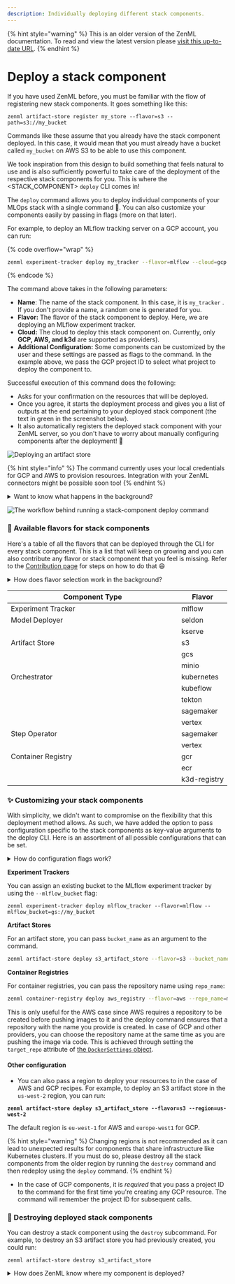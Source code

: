 ```yaml
---
description: Individually deploying different stack components.
---
```


{% hint style="warning" %}
This is an older version of the ZenML documentation. To read and view the latest version please [visit this up-to-date URL](https://docs.zenml.io).
{% endhint %}


# Deploy a stack component

If you have used ZenML before, you must be familiar with the flow of registering new stack components. It goes something like this:

```
zenml artifact-store register my_store --flavor=s3 --path=s3://my_bucket
```

Commands like these assume that you already have the stack component deployed. In this case, it would mean that you must already have a bucket called `my_bucket` on AWS S3 to be able to use this component.

We took inspiration from this design to build something that feels natural to use and is also sufficiently powerful to take care of the deployment of the respective stack components for you. This is where the \<STACK\_COMPONENT> `deploy` CLI comes in!

The `deploy` command allows you to deploy individual components of your MLOps stack with a single command 🚀. You can also customize your components easily by passing in flags (more on that later).

For example, to deploy an MLflow tracking server on a GCP account, you can run:

{% code overflow="wrap" %}
```bash
zenml experiment-tracker deploy my_tracker --flavor=mlflow --cloud=gcp --project_id="zenml"
```
{% endcode %}

The command above takes in the following parameters:

* **Name**: The name of the stack component. In this case, it is `my_tracker` . If you don't provide a name, a random one is generated for you.
* **Flavor:** The flavor of the stack component to deploy. Here, we are deploying an MLflow experiment tracker.
* **Cloud:** The cloud to deploy this stack component on. Currently, only **GCP, AWS, and k3d** are supported as providers).
* **Additional Configuration:** Some components can be customized by the user and these settings are passed as flags to the command. In the example above, we pass the GCP project ID to select what project to deploy the component to.

Successful execution of this command does the following:

* Asks for your confirmation on the resources that will be deployed.
* Once you agree, it starts the deployment process and gives you a list of outputs at the end pertaining to your deployed stack component (the text in green in the screenshot below).
* It also automatically registers the deployed stack component with your ZenML server, so you don't have to worry about manually configuring components after the deployment! 🤩

![Deploying an artifact store](../../../.gitbook/assets/artifact\_store\_deploy.png)

{% hint style="info" %}
The command currently uses your local credentials for GCP and AWS to provision resources. Integration with your ZenML connectors might be possible soon too!
{% endhint %}

<details>

<summary>Want to know what happens in the background?</summary>

The stack component deploy CLI is powered by ZenML's [Stack Recipes](https://github.com/zenml-io/mlops-stacks) in the background, more specifically the [new modular recipes](https://github.com/zenml-io/mlops-stacks/releases/tag/0.6.0). These allow you to configure and deploy select stack components as opposed to deploying the full stack, as with the legacy stack recipes.

Using the values you pass for the cloud, the CLI picks up the right modular recipe to use (one of AWS, GCP, or k3d) and then deploys that recipe with the specific stack component enabled.

The recipe files live in the Global Config directory under the `deployed_stack_components` directory.

</details>

![The workflow behind running a stack-component deploy command](../../../.gitbook/assets/zenml\_stack-component\_deploy.png)

### 🍨 Available flavors for stack components

Here's a table of all the flavors that can be deployed through the CLI for every stack component. This is a list that will keep on growing and you can also contribute any flavor or stack component that you feel is missing. Refer to the [Contribution page](contribute-flavors-or-components.md) for steps on how to do that :smile:

<details>

<summary>How does flavor selection work in the background?</summary>

Whenever you pass in a flavor to any stack-component deploy function, the combination of these two parameters is used to construct a variable name in the following format:

```
enable_<STACK_COMPONENT>_<FLAVOR>
```

This variable is then passed as input to the underlying modular recipe. If you check the [`variables.tf`](https://github.com/zenml-io/mlops-stacks/blob/main/gcp-modular/variables.tf) file for a given recipe, you can find all the supported flavor-stack component combinations there.

</details>

<table><thead><tr><th width="374">Component Type</th><th>Flavor</th></tr></thead><tbody><tr><td>Experiment Tracker</td><td>mlflow</td></tr><tr><td>Model Deployer</td><td>seldon</td></tr><tr><td></td><td>kserve</td></tr><tr><td>Artifact Store</td><td>s3</td></tr><tr><td></td><td>gcs</td></tr><tr><td></td><td>minio</td></tr><tr><td>Orchestrator</td><td>kubernetes</td></tr><tr><td></td><td>kubeflow</td></tr><tr><td></td><td>tekton</td></tr><tr><td></td><td>sagemaker</td></tr><tr><td></td><td>vertex</td></tr><tr><td>Step Operator</td><td>sagemaker</td></tr><tr><td></td><td>vertex</td></tr><tr><td>Container Registry</td><td>gcr</td></tr><tr><td></td><td>ecr</td></tr><tr><td></td><td>k3d-registry</td></tr></tbody></table>

### ✨ Customizing your stack components

With simplicity, we didn't want to compromise on the flexibility that this deployment method allows. As such, we have added the option to pass configuration specific to the stack components as key-value arguments to the deploy CLI. Here is an assortment of all possible configurations that can be set.

<details>

<summary>How do configuration flags work?</summary>

The flags that you pass to the deploy CLI are passed on as-is to the backing modular recipes as input variables. This means that all the flags need to be defined as variables in the respective recipe.

For example, if you take a look at the [`variables.tf`](https://github.com/zenml-io/mlops-stacks/blob/main/gcp-modular/variables.tf) file for a modular recipe, like the `gcp-modular` recipe, you can find variables like `mlflow_bucket` that correspond to the `--mlflow-bucket` flag that can be passed to the experiment tracker's deploy CLI.

Validation for these flags does not exist yet at the CLI level, so you must be careful in naming them while calling `deploy`.

</details>

**Experiment Trackers**

You can assign an existing bucket to the MLflow experiment tracker by using the `--mlflow_bucket` flag:

```shell
zenml experiment-tracker deploy mlflow_tracker --flavor=mlflow --mlflow_bucket=gs://my_bucket
```

**Artifact Stores**

For an artifact store, you can pass `bucket_name` as an argument to the command.

```bash
zenml artifact-store deploy s3_artifact_store --flavor=s3 --bucket_name=my_bucket
```

**Container Registries**

For container registries, you can pass the repository name using `repo_name`:

```bash
zenml container-registry deploy aws_registry --flavor=aws --repo_name=my_repo
```

This is only useful for the AWS case since AWS requires a repository to be created before pushing images to it and the deploy command ensures that a repository with the name you provide is created. In case of GCP and other providers, you can choose the repository name at the same time as you are pushing the image via code. This is achieved through setting the `target_repo` attribute of [the `DockerSettings` object](../../../user-guide/advanced-guide/containerize-your-pipeline.md).

#### Other configuration

* You can also pass a region to deploy your resources to in the case of AWS and GCP recipes. For example, to deploy an S3 artifact store in the `us-west-2` region, you can run:

<pre class="language-bash"><code class="lang-bash"><strong>zenml artifact-store deploy s3_artifact_store --flavor=s3 --region=us-west-2
</strong></code></pre>

The default region is `eu-west-1` for AWS and `europe-west1` for GCP.

{% hint style="warning" %}
Changing regions is not recommended as it can lead to unexpected results for components that share infrastructure like Kubernetes clusters. If you must do so, please destroy all the stack components from the older region by running the `destroy` command and then redeploy using the `deploy` command.
{% endhint %}

* In the case of GCP components, it is _required_ that you pass a project ID to the command for the first time you're creating any GCP resource. The command will remember the project ID for subsequent calls.

### 🧹 Destroying deployed stack components

You can destroy a stack component using the `destroy` subcommand. For example, to destroy an S3 artifact store you had previously created, you could run:

```shell
zenml artifact-store destroy s3_artifact_store
```

<details>

<summary>How does ZenML know where my component is deployed?</summary>

When you create a component using the `deploy` CLI, ZenML attaches some labels to your component, specifically, a `cloud` label that tells it what cloud your component is deployed on.

This in turn, helps ZenML to figure out what modular recipe to use to destroy your deployed component.

You can check the labels attached to your stack components by running:

```
zenml <STACK_COMPONENT> describe <NAME>
```

</details>
